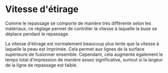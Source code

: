 Vitesse d'étirage
====
Comme le repassage se comporte de manière très différente selon les matériaux, ce réglage permet de contrôler la vitesse à laquelle la buse se déplace pendant le repassage.

La vitesse d'étirage est normalement beaucoup plus lente que la vitesse à laquelle la peau est imprimée. Cela permet aux lignes de la surface supérieure de fusionner ensemble. Cependant, cela augmente également le temps total d'impression de manière assez significative, surtout si la largeur de la ligne de repassage est faible.
